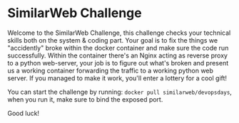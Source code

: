 # SimilarWeb Challenge

Welcome to the SimilarWeb Challenge, this challenge checks your technical skills both on the system & coding part.
Your goal is to fix the things we "accidently" broke within the docker container and make sure the code run successfully.
Within the container there's an Nginx acting as reverse proxy to a python web-server, your job is to figure out what's broken and present us a working container forwarding the traffic to a working python web server.
If you managed to make it work, you'll enter a lottery for a cool gift!

You can start the challenge by running: `docker pull similarweb/devopsdays`, when you run it, make sure to bind the exposed port.

Good luck!
